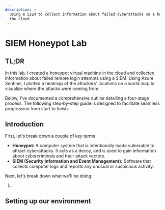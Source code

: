 ```yaml
---
description: >-
  Using a SIEM to collect information about failed cyberattacks on a honeypot in
  the cloud
---
```


# SIEM Honeypot Lab

## TL;DR

In this lab, I created a honeypot virtual machine in the cloud and collected information about failed remote login attempts using a SIEM. Using Azure Sentinel, I plotted a heatmap of the attackers' locations on a world map to visualize where the attacks were coming from.

Below, I've documented a comprehensive outline detailing a four-stage process. The following step-by-step guide is designed to facilitate seamless progression from start to finish.

## Introduction

First, let's break down a couple of key terms

* **Honeypot:** A computer system that is intentionally made vulnerable to attract cyberattacks. It acts as a decoy,  and is used to gain information about cybercriminals and their attack vectors.
* **SIEM (Security Information and Event Management):** Software that collects computer logs and reports any unusual or suspicious activity.

Next, let's break down what we'll be doing :

1.

## Setting up our environment

